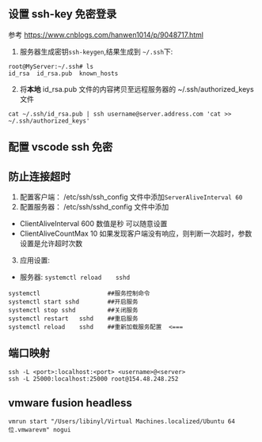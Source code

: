 ## 设置 ssh-key 免密登录
参考 https://www.cnblogs.com/hanwen1014/p/9048717.html

1. 服务器生成密钥`ssh-keygen`,结果生成到 `~/.ssh`下:
```
root@MyServer:~/.ssh# ls
id_rsa  id_rsa.pub  known_hosts
```
2. 将**本地** id_rsa.pub 文件的内容拷贝至远程服务器的 ~/.ssh/authorized_keys 文件

```
cat ~/.ssh/id_rsa.pub | ssh username@server.address.com 'cat >> ~/.ssh/authorized_keys'
```

## 配置 vscode ssh 免密




## 防止连接超时

1. 配置客户端： /etc/ssh/ssh_config 文件中添加`ServerAliveInterval 60`
2. 配置服务器： /etc/ssh/sshd_config 文件中添加
- ClientAliveInterval 600 数值是秒 可以随意设置
- ClientAliveCountMax 10 如果发现客户端没有响应，则判断一次超时，参数设置是允许超时次数
3. 应用设置:
- 服务器: `systemctl reload	sshd`


```
systemctl                   ##服务控制命令
systemctl start sshd        ##开启服务
systemctl stop sshd         ##关闭服务
systemctl restart	sshd	##重启服务
systemctl reload	sshd 	##重新加载服务配置  <===
```

## 端口映射

```
ssh -L <port>:localhost:<port> <username>@<server>
ssh -L 25000:localhost:25000 root@154.48.248.252
```

## vmware fusion headless
```
vmrun start "/Users/libinyl/Virtual Machines.localized/Ubuntu 64 位.vmwarevm" nogui
```